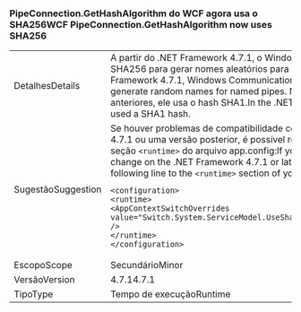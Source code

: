 ### <a name="wcf-pipeconnectiongethashalgorithm-now-uses-sha256"></a><span data-ttu-id="95853-101">PipeConnection.GetHashAlgorithm do WCF agora usa o SHA256</span><span class="sxs-lookup"><span data-stu-id="95853-101">WCF PipeConnection.GetHashAlgorithm now uses SHA256</span></span>

|   |   |
|---|---|
|<span data-ttu-id="95853-102">Detalhes</span><span class="sxs-lookup"><span data-stu-id="95853-102">Details</span></span>|<span data-ttu-id="95853-103">A partir do .NET Framework 4.7.1, o Windows Communication Foundation usa o hash SHA256 para gerar nomes aleatórios para pipes nomeados.</span><span class="sxs-lookup"><span data-stu-id="95853-103">Starting with the .NET Framework 4.7.1, Windows Communication Foundation uses a SHA256 hash to generate random names for named pipes.</span></span> <span data-ttu-id="95853-104">No .NET Framework 4.7 e nas versões anteriores, ele usa o hash SHA1.</span><span class="sxs-lookup"><span data-stu-id="95853-104">In the .NET Framework 4.7 and earlier versions, it used a SHA1 hash.</span></span>|
|<span data-ttu-id="95853-105">Sugestão</span><span class="sxs-lookup"><span data-stu-id="95853-105">Suggestion</span></span>|<span data-ttu-id="95853-106">Se houver problemas de compatibilidade com essa alteração no .NET Framework 4.7.1 ou uma versão posterior, é possível recusá-la adicionando a seguinte linha à seção <code>&lt;runtime&gt;</code> do arquivo app.config:</span><span class="sxs-lookup"><span data-stu-id="95853-106">If you run into compatibility issue with this change on the .NET Framework 4.7.1 or later, you can opt-out it by adding the following line to the <code>&lt;runtime&gt;</code> section of your app.config file:</span></span><pre><code class="language-xml">&lt;configuration&gt;&#13;&#10;&lt;runtime&gt;&#13;&#10;&lt;AppContextSwitchOverrides value=&quot;Switch.System.ServiceModel.UseSha1InPipeConnectionGetHashAlgorithm=true&quot; /&gt;&#13;&#10;&lt;/runtime&gt;&#13;&#10;&lt;/configuration&gt;&#13;&#10;</code></pre>|
|<span data-ttu-id="95853-107">Escopo</span><span class="sxs-lookup"><span data-stu-id="95853-107">Scope</span></span>|<span data-ttu-id="95853-108">Secundário</span><span class="sxs-lookup"><span data-stu-id="95853-108">Minor</span></span>|
|<span data-ttu-id="95853-109">Versão</span><span class="sxs-lookup"><span data-stu-id="95853-109">Version</span></span>|<span data-ttu-id="95853-110">4.7.1</span><span class="sxs-lookup"><span data-stu-id="95853-110">4.7.1</span></span>|
|<span data-ttu-id="95853-111">Tipo</span><span class="sxs-lookup"><span data-stu-id="95853-111">Type</span></span>|<span data-ttu-id="95853-112">Tempo de execução</span><span class="sxs-lookup"><span data-stu-id="95853-112">Runtime</span></span>|

